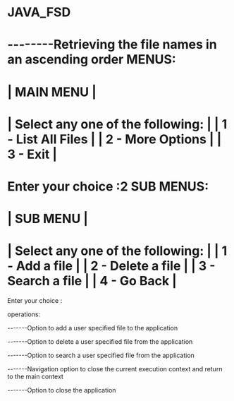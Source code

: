 # JAVA_FSD


--------Retrieving the file names in an ascending order
MENUS:
=====================================
|            MAIN MENU              |
=====================================
| Select any one of the following:  |
|   1 - List All Files              |
|   2 - More Options                |
|   3 - Exit                        |
=====================================
 Enter your choice :2
SUB MENUS:
=====================================
|            SUB MENU               |
=====================================
| Select any one of the following:  |
|   1 - Add a file                  |
|   2 - Delete a file               |
|   3 - Search a file               |
|   4 - Go Back                     |
=====================================
 Enter your choice :

operations:

-------Option to add a user specified file to the application

-------Option to delete a user specified file from the application

-------Option to search a user specified file from the application

-------Navigation option to close the current execution context and return to the main context

-------Option to close the application
